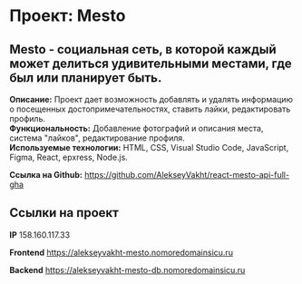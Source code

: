 # Проект: Mesto

## Mesto - социальная сеть, в которой каждый может делиться удивительными местами, где был или планирует быть.

**Описание:** Проект дает возможность добавлять и удалять информацию о посещенных достопримечательностях, ставить лайки, редактировать профиль.  
**Функциональность:** Добавление фотографий и описания места, система "лайков", редактирование профиля.  
**Используемые технологии:** HTML, CSS, Visual Studio Code, JavaScript, Figma, React, epxress, Node.js.  

**Ссылка на Github:** https://github.com/AlekseyVakht/react-mesto-api-full-gha

## Ссылки на проект
**IP**  158.160.117.33  

**Frontend**  https://alekseyvakht-mesto.nomoredomainsicu.ru  

**Backend**  https://alekseyvakht-mesto-db.nomoredomainsicu.ru  